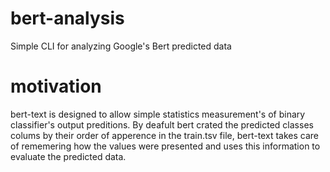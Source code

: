 # bert-analysis
Simple CLI for analyzing Google's Bert predicted data
# motivation
bert-text is designed to allow simple statistics measurement's of binary classifier's output preditions. By deafult bert crated the predicted classes colums by their order of apperence in the train.tsv file, bert-text takes care of rememering how the values were presented and uses this information to evaluate the predicted data. 
